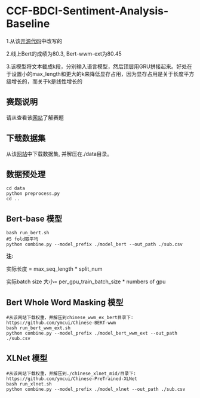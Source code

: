 # CCF-BDCI-Sentiment-Analysis-Baseline

1.从该[开源代码](https://github.com/huggingface/pytorch-transformers)中改写的

2.线上Bert的成绩为80.3, Bert-wwm-ext为80.45 

3.该模型将文本截成k段，分别输入语言模型，然后顶层用GRU拼接起来。好处在于设置小的max_length和更大的k来降低显存占用，因为显存占用是关于长度平方级增长的，而关于k是线性增长的

## 赛题说明

请从查看该[网站](https://www.datafountain.cn/competitions/350)了解赛题 

## 下载数据集

从该[网站](https://www.datafountain.cn/competitions/350/datasets)中下载数据集, 并解压在./data目录。

## 数据预处理

```shell
cd data
python preprocess.py
cd ..
```
## Bert-base 模型

```shell
bash run_bert.sh
#5 fold取平均
python combine.py --model_prefix ./model_bert --out_path ./sub.csv
```

**注:**

实际长度 = max_seq_length * split_num

实际batch size 大小= per_gpu_train_batch_size * numbers of gpu
## Bert Whole Word Masking 模型

```shell
#从该网站下载权重，并解压到chinese_wwm_ex_bert目录下:  https://github.com/ymcui/Chinese-BERT-wwm
bash run_bert_wwm_ext.sh
python combine.py --model_prefix ./model_bert_wwm_ext --out_path ./sub.csv
```
## XLNet 模型

```shell
#从该网站下载权重，并解压到./chinese_xlnet_mid/目录下: https://github.com/ymcui/Chinese-PreTrained-XLNet
bash run_xlnet.sh
python combine.py --model_prefix ./model_xlnet --out_path ./sub.csv
```

